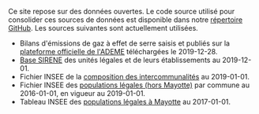 Ce site repose sur des données ouvertes. Le code source utilisé pour consolider ces sources de données est disponible
dans notre [répertoire GitHub](https://github.com/OpenCarbonWatch/Preprocessing). Les sources suivantes sont actuellement
utilisées.

* Bilans d'émissions de gaz à effet de serre saisis et publiés sur la 
[plateforme officielle de l'ADEME](http://www.bilans-ges.ademe.fr/fr/bilanenligne/bilans/index/siGras/0) 
téléchargées le 2019-12-28.
* [Base SIRENE](https://www.data.gouv.fr/fr/datasets/base-sirene-des-entreprises-et-de-leurs-etablissements-siren-siret/) 
des unités légales et de leurs établissements au 2019-12-01.
* Fichier INSEE de la 
[composition des intercommunalités](https://www.insee.fr/fr/statistiques/fichier/2510634/Intercommunalite-Metropole_au_01-01-2019.zip)
au 2019-01-01.
* Fichier INSEE des [populations légales (hors Mayotte)](https://www.insee.fr/fr/statistiques/3677855) par commune au 2016-01-01, 
en vigueur au 2019-01-01.
* Tableau INSEE des [populations légales à Mayotte](https://www.insee.fr/fr/statistiques/3291775) au 2017-01-01.
